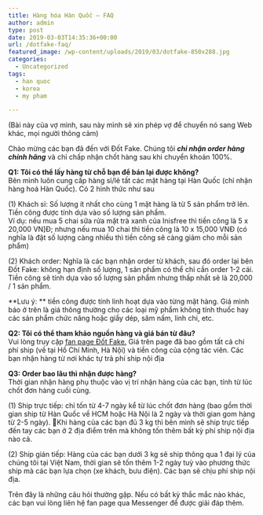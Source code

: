 ```yaml
---
title: Hàng hóa Hàn Quốc – FAQ
author: admin
type: post
date: 2019-03-03T14:35:36+00:00
url: /dotfake-faq/
featured_image: /wp-content/uploads/2019/03/dotfake-850x288.jpg
categories:
  - Uncategorized
tags:
  - han quoc
  - korea
  - my pham

---
```

(Bài này của vợ mình, sau này mình sẽ xin phép vợ để chuyển nó sang Web khác, mọi người thông cảm)

Chào mừng các bạn đã đến với Đốt Fake. Chúng tôi **_chỉ nhận order hàng chính hãng_** và chỉ chấp nhận chốt hàng sau khi chuyển khoản 100%.

**Q1: Tôi có thể lấy hàng từ chỗ bạn để bán lại được không?**  
Bên mình luôn cung cấp hàng sỉ/lẻ tất các mặt hàng tại Hàn Quốc (chỉ nhận hàng hoá Hàn Quốc). Có 2 hình thức như sau  
  
(1) Khách sỉ: Số lượng ít nhất cho cùng 1 mặt hàng là từ 5 sản phẩm trở lên. Tiền công được tính dựa vào số lượng sản phẩm.  
Ví dụ: nếu mua 5 chai sữa rửa mặt trà xanh của Inisfree thì tiền công là 5 x 20,000 VN]Đ; nhưng nếu mua 10 chai thì tiền công là 10 x 15,000 VNĐ (có nghĩa là đặt số lượng càng nhiều thì tiền công sẽ càng giảm cho mỗi sản phẩm)  
  
(2) Khách order: Nghĩa là các bạn nhận order từ khách, sau đó order lại bên Đốt Fake: không hạn định số lượng, 1 sản phẩm có thể chỉ cần order 1-2 cái. Tiền công sẽ tính dựa vào số lượng sản phẩm nhưng thấp nhất sẽ là 20,000 / 1 sản phẩm.

**Lưu ý: ** tiền công được tính linh hoạt dựa vào từng mặt hàng. Giá mình báo ở trên là giá thông thường cho các loại mỹ phẩm không tính thuốc hay các sản phẩm chức năng hoặc giầy dép, sâm nấm, linh chi, etc.

**Q2: Tôi có thể tham khảo nguồn hàng và giá bán từ đâu?**  
Vui lòng truy cập [fan page Đốt Fake.][1] Giá trên page đã bao gồm tất cả chi phí ship (về tại Hồ Chí Minh, Hà Nội) và tiền công của cộng tác viên. Các bạn nhận hàng từ nơi khác tự trả phí ship nội địa

**Q3: Order bao lâu thì nhận được hàng?**  
Thời gian nhận hàng phụ thuộc vào vị trí nhận hàng của các bạn, tính từ lúc chốt đơn hàng cuối cùng.  
  
(1) Ship trực tiếp: chỉ tốn từ 4-7 ngày kể từ lúc chốt đơn hàng (bao gồm thời gian ship từ Hàn Quốc về HCM hoặc Hà Nội là 2 ngày và thời gian gom hàng từ 2-5 ngày). Khi hàng của các bạn đủ 3 kg thì bên mình sẽ ship trực tiếp đến tay các bạn ở 2 địa điểm trên mà không tốn thêm bất kỳ phí ship nội địa nào cả.  
  
(2) Ship gián tiếp: Hàng của các bạn dưới 3 kg sẽ ship thông qua 1 đại lý của chúng tôi tại Việt Nam, thời gian sẽ tốn thêm 1-2 ngày tuỳ vào phương thức ship mà các bạn lựa chọn (xe khách, bưu điện). Các bạn sẽ chịu phí ship nội địa. 

Trên đây là những câu hỏi thường gặp. Nếu có bất kỳ thắc mắc nào khác, các bạn vui lòng liên hệ fan page qua Messenger để được giải đáp thêm.

 [1]: https://www.facebook.com/burnfake/
